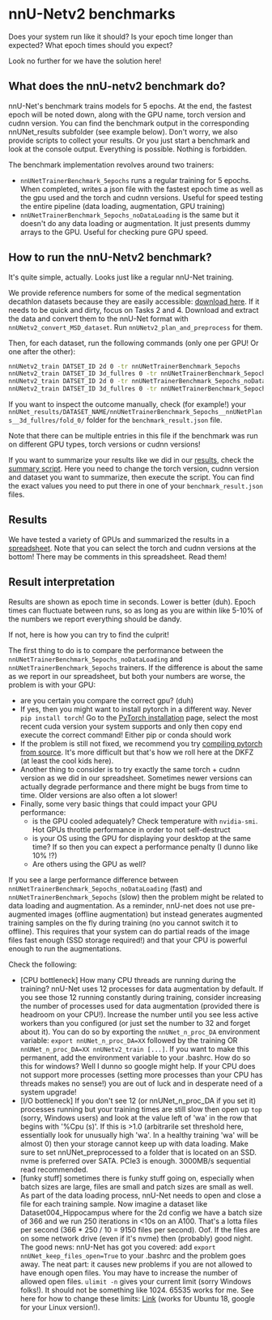 # nnU-Netv2 benchmarks

Does your system run like it should? Is your epoch time longer than expected? What epoch times should you expect?

Look no further for we have the solution here!

## What does the nnU-netv2 benchmark do?

nnU-Net's benchmark trains models for 5 epochs. At the end, the fastest epoch will 
be noted down, along with the GPU name, torch version and cudnn version. You can find the benchmark output in the 
corresponding nnUNet_results subfolder (see example below). Don't worry, we also provide scripts to collect your 
results. Or you just start a benchmark and look at the console output. Everything is possible. Nothing is forbidden.

The benchmark implementation revolves around two trainers:
- `nnUNetTrainerBenchmark_5epochs` runs a regular training for 5 epochs. When completed, writes a json file with the fastest 
epoch time as well as the gpu used and the torch and cudnn versions. Useful for speed testing the entire pipeline 
(data loading, augmentation, GPU training)
- `nnUNetTrainerBenchmark_5epochs_noDataLoading` is the same but it doesn't do any data loading or augmentation. It 
just presents dummy arrays to the GPU. Useful for checking pure GPU speed.

## How to run the nnU-Netv2 benchmark?
It's quite simple, actually. Looks just like a regular nnU-Net training.

We provide reference numbers for some of the medical segmentation decathlon datasets because they are easily 
accessible: [download here](https://drive.google.com/drive/folders/1HqEgzS8BV2c7xYNrZdEAnrHk7osJJ--2). If it needs to be 
quick and dirty, focus on Tasks 2 and 4. Download and extract the data and convert them to the nnU-Net format with 
`nnUNetv2_convert_MSD_dataset`. 
Run `nnUNetv2_plan_and_preprocess` for them.

Then, for each dataset, run the following commands (only one per GPU! Or one after the other):

```bash
nnUNetv2_train DATSET_ID 2d 0 -tr nnUNetTrainerBenchmark_5epochs
nnUNetv2_train DATSET_ID 3d_fullres 0 -tr nnUNetTrainerBenchmark_5epochs
nnUNetv2_train DATSET_ID 2d 0 -tr nnUNetTrainerBenchmark_5epochs_noDataLoading
nnUNetv2_train DATSET_ID 3d_fullres 0 -tr nnUNetTrainerBenchmark_5epochs_noDataLoading
```

If you want to inspect the outcome manually, check (for example!) your 
`nnUNet_results/DATASET_NAME/nnUNetTrainerBenchmark_5epochs__nnUNetPlans__3d_fullres/fold_0/` folder for the `benchmark_result.json` file.

Note that there can be multiple entries in this file if the benchmark was run on different GPU types, torch versions or cudnn versions!

If you want to summarize your results like we did in our [results](#results), check the 
[summary script](../nnunetv2/batch_running/benchmarking/summarize_benchmark_results.py). Here you need to change the 
torch version, cudnn version and dataset you want to summarize, then execute the script. You can find the exact 
values you need to put there in one of your `benchmark_result.json` files.

## Results
We have tested a variety of GPUs and summarized the results in a 
[spreadsheet](https://docs.google.com/spreadsheets/d/12Cvt_gr8XU2qWaE0XJk5jJlxMEESPxyqW0CWbQhTNNY/edit?usp=sharing). 
Note that you can select the torch and cudnn versions at the bottom! There may be comments in this spreadsheet. Read them!

## Result interpretation

Results are shown as epoch time in seconds. Lower is better (duh). Epoch times can fluctuate between runs, so as 
long as you are within like 5-10% of the numbers we report everything should be dandy. 

If not, here is how you can try to find the culprit!

The first thing to do is to compare the performance between the `nnUNetTrainerBenchmark_5epochs_noDataLoading` and 
`nnUNetTrainerBenchmark_5epochs` trainers. If the difference is about the same as we report in our spreadsheet, but 
both your numbers are worse, the problem is with your GPU:

- are you certain you compare the correct gpu? (duh)
- If yes, then you might want to install pytorch in a different way. Never `pip install torch`! Go to the
[PyTorch installation](https://pytorch.org/get-started/locally/) page, select the most recent cuda version your 
system supports and only then copy end execute the correct command! Either pip or conda should work
- If the problem is still not fixed, we recommend you try 
[compiling pytorch from source](https://github.com/pytorch/pytorch#from-source). It's more difficult but that's 
how we roll here at the DKFZ (at least the cool kids here).
- Another thing to consider is to try exactly the same torch + cudnn version as we did in our spreadsheet. 
Sometimes newer versions can actually degrade performance and there might be bugs from time to time. Older versions 
are also often a lot slower!
- Finally, some very basic things that could impact your GPU performance: 
  - is the GPU cooled adequately? Check temperature with `nvidia-smi`. Hot GPUs throttle performance in order to not self-destruct
  - is your OS using the GPU for displaying your desktop at the same time? If so then you can expect a performance penalty (I dunno like 10% !?)
  - Are others using the GPU as well?


If you see a large performance difference between `nnUNetTrainerBenchmark_5epochs_noDataLoading` (fast) and 
`nnUNetTrainerBenchmark_5epochs` (slow) then the problem might be related to data loading and augmentation. As a 
reminder, nnU-net does not use pre-augmented images (offline augmentation) but instead generates augmented training 
samples on the fly during training (no you cannot switch it to offline). This requires that your system can do partial 
reads of the image files fast enough (SSD storage required!) and that your CPU is powerful enough to run the augmentations.

Check the following:

- [CPU bottleneck] How many CPU threads are running during the training? nnU-Net uses 12 processes for data augmentation by default. 
If you see those 12 running constantly during training, consider increasing the number of processes used for data 
augmentation (provided there is headroom on your CPU!). Increase the number until you see less active workers than 
you configured (or just set the number to 32 and forget about it). You can do so by exporting the `nnUNet_n_proc_DA` environment variable:
  `export nnUNet_n_proc_DA=XX` followed by the training OR `nnUNet_n_proc_DA=XX nnUNetv2_train [...]`. If you want to 
make this permanent, add the environment variable to your .bashrc. How do so this for windows? Well I dunno so google 
might help. If your CPU does not support more processes (setting more processes than your CPU has threads makes 
no sense!) you are out of luck and in desperate need of a system upgrade!
- [I/O bottleneck] If you don't see 12 (or nnUNet_n_proc_DA if you set it) processes running but your training times 
are still slow then open up `top` (sorry, Windows users) and look at the value left of 'wa' in the row that begins 
with '%Cpu (s)'. If this is >1.0 (arbitrarile set threshold here, essentially look for unusually high 'wa'. In a 
healthy training 'wa' will be almost 0) then your storage cannot keep up with data loading. Make sure to set 
nnUNet_preprocessed to a folder that is located on an SSD. nvme is preferred over SATA. PCIe3 is enough. 3000MB/s 
sequential read recommended.
- [funky stuff] sometimes there is funky stuff going on, especially when batch sizes are large, files are small and 
patch sizes are small as well. As part of the data loading process, nnU-Net needs to open and close a file for each 
training sample. Now imagine a dataset like Dataset004_Hippocampus where for the 2d config we have a batch size of 
366 and we run 250 iterations in <10s on an A100. That's a lotta files per second (366 * 250 / 10 = 9150 files per second). 
Oof. If the files are on some network drive (even if it's nvme) then (probably) good night. The good news: nnU-Net
has got you covered: add `export nnUNet_keep_files_open=True` to your .bashrc and the problem goes away. The neat 
part: it causes new problems if you are not allowed to have enough open files. You may have to increase the number 
of allowed open files. `ulimit -n` gives your current limit (sorry Windows folks!). It should not be something like 1024. 
65535 works for me. See here for how to change these limits: [Link](https://kupczynski.info/posts/ubuntu-18-10-ulimits/) 
(works for Ubuntu 18, google for your Linux version!).

